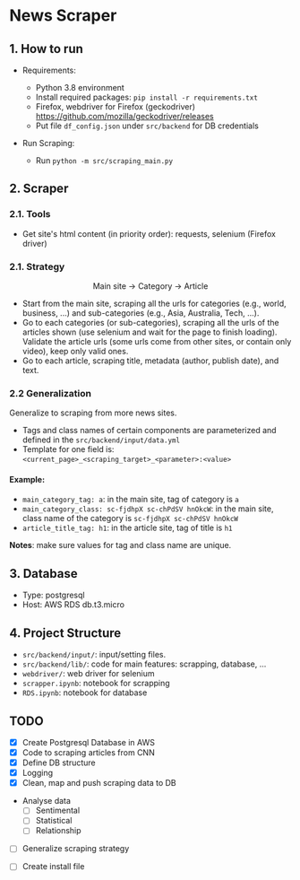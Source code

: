 # News Scraper 


## 1. How to run
- Requirements:
  - Python 3.8 environment
  - Install required packages: `pip install -r requirements.txt`
  - Firefox, webdriver for Firefox (geckodriver) https://github.com/mozilla/geckodriver/releases
  - Put file `df_config.json` under `src/backend` for DB credentials

- Run Scraping:
  - Run `python -m src/scraping_main.py`

## 2. Scraper
### 2.1. Tools
- Get site's html content (in priority order): requests, selenium (Firefox driver)

### 2.1. Strategy

<p style='margin-top:1em; text-align:center'>Main site -> Category -> Article </p>

- Start from the main site, scraping all the urls for categories (e.g., world, business, ...) and sub-categories (e.g., Asia, Australia, Tech, ...). 
- Go to each categories (or sub-categories), scraping all the urls of the articles shown (use selenium and wait for the page to finish loading). Validate the article urls (some urls come from other sites, or contain only video), keep only valid ones.
- Go to each article, scraping title, metadata (author, publish date), and text.

### 2.2 Generalization
Generalize to scraping from more news sites.

- Tags and class names of certain components are parameterized and defined in the `src/backend/input/data.yml`
- Template for one field is: `<current_page>_<scraping_target>_<parameter>:<value>`

#### Example: 
- `main_category_tag: a`: in the main site, tag of category is `a`
- `main_category_class: sc-fjdhpX sc-chPdSV hnOkcW`: in the main site, class name of the category is `sc-fjdhpX sc-chPdSV hnOkcW`
- `article_title_tag: h1`: in the article site, tag of title is `h1`

**Notes**: make sure values for tag and class name are unique.


## 3. Database
- Type: postgresql 
- Host: AWS RDS db.t3.micro

## 4. Project Structure
- `src/backend/input/`: input/setting files.
- `src/backend/lib/`: code for main features: scrapping, database, ...
- `webdriver/`: web driver for selenium
- `scrapper.ipynb`: notebook for scrapping
- `RDS.ipynb`: notebook for database


## TODO
- [x] Create Postgresql Database in AWS
- [x] Code to scraping articles from CNN
- [x] Define DB structure
- [x] Logging
- [x] Clean, map and push scraping data to DB
- Analyse data
  - [ ] Sentimental
  - [ ] Statistical 
  - [ ] Relationship
- [ ] Generalize scraping strategy
- [ ] Create install file


